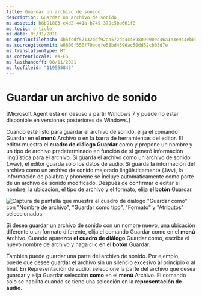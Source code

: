 ```yaml
---
title: Guardar un archivo de sonido
description: Guardar un archivo de sonido
ms.assetid: b8b91883-e4d2-441a-b749-379c5ba661f8
ms.topic: article
ms.date: 05/31/2018
ms.openlocfilehash: 4b5fcdf57132bdf92aa572dc4c489809990ed46a1e3e9c4eb0311b42bc645c19
ms.sourcegitcommit: e6600f550f79bddfe58bd4696ac50dd52cb03d7e
ms.translationtype: MT
ms.contentlocale: es-ES
ms.lasthandoff: 08/11/2021
ms.locfileid: "119555845"
---
```

# <a name="saving-a-sound-file"></a>Guardar un archivo de sonido

\[Microsoft Agent está en desuso a partir Windows 7 y puede no estar disponible en versiones posteriores de Windows.\]

Cuando esté listo para guardar el  archivo de sonido, elija el comando Guardar en el **menú** Archivo o en la barra de herramientas del editor. El editor muestra el **cuadro de diálogo Guardar** como y propone un nombre y un tipo de archivo predeterminado en función de si generó información lingüística para el archivo. Si guarda el archivo como un archivo de sonido (.wav), el editor guarda solo los datos de audio. Si guarda la información del archivo como un archivo de sonido mejorado lingüísticamente (.lwv), la información de palabra y phoneme se incluye automáticamente como parte de un archivo de sonido modificado. Después de confirmar o editar el nombre, la ubicación, el tipo de archivo y el formato, elija **el botón** Guardar.

![Captura de pantalla que muestra el cuadro de diálogo "Guardar como" con "Nombre de archivo", "Guardar como tipo", "Formato" y "Atributos" seleccionados.](images/f7listsave.gif)

Si desea guardar un archivo de sonido con un nombre nuevo,  una ubicación diferente o un formato diferente, elija el comando Guardar como en el **menú** Archivo. Cuando aparezca **el cuadro de diálogo** Guardar como, escriba el nuevo nombre de archivo y haga clic en el **botón** Guardar.

También puede guardar una parte del archivo de sonido. Por ejemplo, puede que desee guardar el archivo sin un silencio excesivo al principio o al final. En Representación de audio, seleccione la parte del archivo que desea guardar y elija Guardar selección **como** en el **menú** Archivo. El comando solo se habilita cuando se tiene una selección en la **representación de audio**.

 

 




